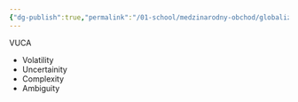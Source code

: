 ```yaml
---
{"dg-publish":true,"permalink":"/01-school/medzinarodny-obchod/globalizacia/","tags":["year2","winterSemester","uniMO"]}
---
```


VUCA
- Volatility
- Uncertainity
- Complexity
- Ambiguity